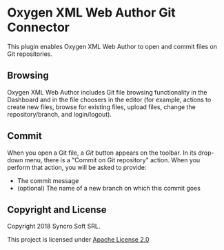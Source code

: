Oxygen XML Web Author Git Connector
=======================
This plugin enables Oxygen XML Web Author to open and commit files on Git repositories.
        
Browsing
--------
Oxygen XML Web Author includes Git file browsing functionality in the Dashboard and in the file choosers in the editor (for example, actions to create new files, browse for existing files, upload files, change the repository/branch, and login/logout).

Commit
------
When you open a Git file, a *Git* button appears on the toolbar. In its drop-down menu, there is a "Commit on Git repository" action. When you perform that action, you will be asked to provide:
 * The commit message
 * (optional) The name of a new branch on which this commit goes


Copyright and License
---------------------
Copyright 2018 Syncro Soft SRL.

This project is licensed under [Apache License 2.0](LICENSE)
